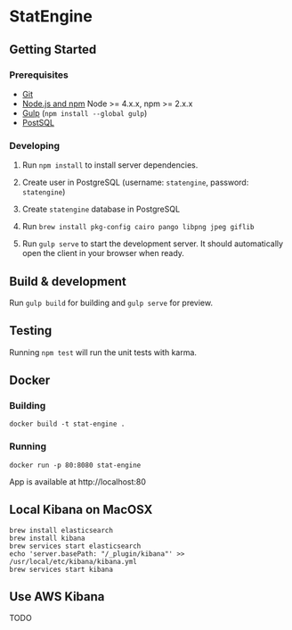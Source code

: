 # StatEngine

## Getting Started

### Prerequisites

- [Git](https://git-scm.com/)
- [Node.js and npm](nodejs.org) Node >= 4.x.x, npm >= 2.x.x
- [Gulp](http://gulpjs.com/) (`npm install --global gulp`)
- [PostSQL](https://www.postgresql.org/)

### Developing

1. Run `npm install` to install server dependencies.

2. Create user in PostgreSQL (username: `statengine`, password: `statengine`)

3. Create `statengine` database in PostgreSQL

4. Run `brew install pkg-config cairo pango libpng jpeg giflib`

5. Run `gulp serve` to start the development server. It should automatically open the client in your browser when ready.


## Build & development

Run `gulp build` for building and `gulp serve` for preview.

## Testing

Running `npm test` will run the unit tests with karma.

## Docker

### Building
`docker build -t stat-engine .`

### Running
`docker run -p 80:8080 stat-engine`

App is available at http://localhost:80

## Local Kibana on MacOSX
```
brew install elasticsearch
brew install kibana
brew services start elasticsearch
echo 'server.basePath: "/_plugin/kibana"' >> /usr/local/etc/kibana/kibana.yml
brew services start kibana
```

## Use AWS Kibana
TODO
